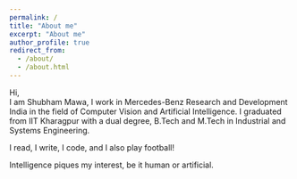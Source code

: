 ```yaml
---
permalink: /
title: "About me"
excerpt: "About me"
author_profile: true
redirect_from: 
  - /about/
  - /about.html
---
```



Hi,  
I am Shubham Mawa, I work in Mercedes-Benz Research and Development India in the field of Computer Vision and Artificial Intelligence. I graduated from IIT Kharagpur with a dual degree, B.Tech and M.Tech in Industrial and Systems Engineering.  

I read, I write, I code, and I also play football!  

Intelligence piques my interest, be it human or artificial.
